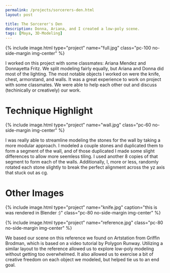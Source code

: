 ```yaml
---
permalink: /projects/sorcerers-den.html
layout: post

title: The Sorcerer's Den
description: Donna, Ariana, and I created a low-poly scene.
tags: [Maya, 3D-Modeling]
---
```


{% include image.html type="project" name="full.jpg" class="pc-100 no-side-margin img-center" %}

I worked on this project with some classmates: Ariana Mendez and Donnayetta Fritz. We split modeling fairly equally, but Ariana and Donna did most of the lighting. The most notable objects I worked on were the knife, chest, armorstand, and walls. It was a great experience to work on project with some classmates. We were able to help each other out and discuss (techinically or creatively) our work.

# Technique Highlight

{% include image.html type="project" name="wall.jpg" class="pc-60 no-side-margin img-center" %}

I was really able to streamline modeling the stones for the wall by taking a more modular approach. I modeled a couple stones and duplicated them to form a segment of the wall, and of those duplicated I made some slight differences to allow more seemless tiling. I used another 8 copies of that segment to form each of the walls. Additionally, I, more or less, randomly rotated each stone slightly to break the perfect alignment across the yz axis that stuck out as cg.

# Other Images

{% include image.html type="project" name="knife.jpg" caption="this is was rendered in Blender :)" class="pc-80 no-side-margin img-center" %}

{% include image.html type="project" name="reference.jpg" class="pc-80 no-side-margin img-center" %}

We based our scene on this reference we found on Artstation from Griffin Brodman, which is based on a video tutorial by Polygon Runway. Utilizing a similar layout to the reference allowed us to explore low-poly modeling without getting too overwhelmed. It also allowed us to exercise a bit of creative freedom on each object we modeled, but helped tie us to an end goal.